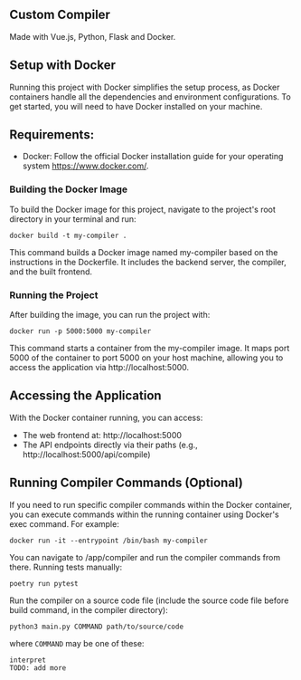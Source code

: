 ## Custom Compiler

Made with Vue.js, Python, Flask and Docker.

## Setup with Docker

Running this project with Docker simplifies the setup process, as Docker containers handle all the dependencies and
environment configurations. To get started, you will need to have Docker installed on your machine.

## Requirements:

- Docker: Follow the official Docker installation guide for your operating system https://www.docker.com/.

### Building the Docker Image

To build the Docker image for this project, navigate to the project's root directory in your terminal and run:

    docker build -t my-compiler .

This command builds a Docker image named my-compiler based on the instructions in the Dockerfile. It includes the
backend
server, the compiler, and the built frontend.

### Running the Project

After building the image, you can run the project with:

    docker run -p 5000:5000 my-compiler

This command starts a container from the my-compiler image. It maps port 5000 of the container to port 5000 on your host
machine, allowing you to access the application via http://localhost:5000.

## Accessing the Application

With the Docker container running, you can access:

- The web frontend at: http://localhost:5000
- The API endpoints directly via their paths (e.g., http://localhost:5000/api/compile)

## Running Compiler Commands (Optional)

If you need to run specific compiler commands within the Docker container, you can execute commands within the running
container using Docker's exec command. For example:

    docker run -it --entrypoint /bin/bash my-compiler

You can navigate to /app/compiler and run the compiler commands from there. Running tests manually:

    poetry run pytest

Run the compiler on a source code file (include the source code file before build command, in the compiler directory):

    python3 main.py COMMAND path/to/source/code

where `COMMAND` may be one of these:

    interpret
    TODO: add more
